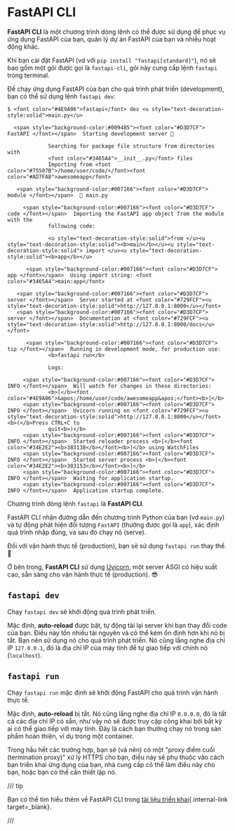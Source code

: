 # FastAPI CLI

**FastAPI CLI** là một chương trình dòng lệnh có thể được sử dụng để phục vụ ứng dụng FastAPI của bạn, quản lý dự án FastAPI của bạn và nhiều hoạt động khác.

Khi bạn cài đặt FastAPI (vd với `pip install "fastapi[standard]"`), nó sẽ bao gồm một gói được gọi là `fastapi-cli`, gói này cung cấp lệnh `fastapi` trong terminal.

Để chạy ứng dụng FastAPI của bạn cho quá trình phát triển (development), bạn có thể sử dụng lệnh `fastapi dev`:

<div class="termy">

```console
$ <font color="#4E9A06">fastapi</font> dev <u style="text-decoration-style:solid">main.py</u>

  <span style="background-color:#009485"><font color="#D3D7CF"> FastAPI </font></span>  Starting development server 🚀

             Searching for package file structure from directories with
             <font color="#3465A4">__init__.py</font> files
             Importing from <font color="#75507B">/home/user/code/</font><font color="#AD7FA8">awesomeapp</font>

   <span style="background-color:#007166"><font color="#D3D7CF"> module </font></span>  🐍 main.py

     <span style="background-color:#007166"><font color="#D3D7CF"> code </font></span>  Importing the FastAPI app object from the module with the
             following code:

             <u style="text-decoration-style:solid">from </u><u style="text-decoration-style:solid"><b>main</b></u><u style="text-decoration-style:solid"> import </u><u style="text-decoration-style:solid"><b>app</b></u>

      <span style="background-color:#007166"><font color="#D3D7CF"> app </font></span>  Using import string: <font color="#3465A4">main:app</font>

   <span style="background-color:#007166"><font color="#D3D7CF"> server </font></span>  Server started at <font color="#729FCF"><u style="text-decoration-style:solid">http://127.0.0.1:8000</u></font>
   <span style="background-color:#007166"><font color="#D3D7CF"> server </font></span>  Documentation at <font color="#729FCF"><u style="text-decoration-style:solid">http://127.0.0.1:8000/docs</u></font>

      <span style="background-color:#007166"><font color="#D3D7CF"> tip </font></span>  Running in development mode, for production use:
             <b>fastapi run</b>

             Logs:

     <span style="background-color:#007166"><font color="#D3D7CF"> INFO </font></span>  Will watch for changes in these directories:
             <b>[</b><font color="#4E9A06">&apos;/home/user/code/awesomeapp&apos;</font><b>]</b>
     <span style="background-color:#007166"><font color="#D3D7CF"> INFO </font></span>  Uvicorn running on <font color="#729FCF"><u style="text-decoration-style:solid">http://127.0.0.1:8000</u></font> <b>(</b>Press CTRL+C to
             quit<b>)</b>
     <span style="background-color:#007166"><font color="#D3D7CF"> INFO </font></span>  Started reloader process <b>[</b><font color="#34E2E2"><b>383138</b></font><b>]</b> using WatchFiles
     <span style="background-color:#007166"><font color="#D3D7CF"> INFO </font></span>  Started server process <b>[</b><font color="#34E2E2"><b>383153</b></font><b>]</b>
     <span style="background-color:#007166"><font color="#D3D7CF"> INFO </font></span>  Waiting for application startup.
     <span style="background-color:#007166"><font color="#D3D7CF"> INFO </font></span>  Application startup complete.
```

</div>

Chương trình dòng lệnh `fastapi` là **FastAPI CLI**.

FastAPI CLI nhận đường dẫn đến chương trình Python của bạn (vd `main.py`) và tự động phát hiện đối tượng `FastAPI` (thường được gọi là `app`), xác định quá trình nhập đúng, và sau đó chạy nó (serve).

Đối với vận hành thực tế (production), bạn sẽ sử dụng `fastapi run` thay thế. 🚀

Ở bên trong, **FastAPI CLI** sử dụng <a href="https://www.uvicorn.org" class="external-link" target="_blank">Uvicorn</a>, một server ASGI có hiệu suất cao, sẵn sàng cho vận hành thực tế (production). 😎

## `fastapi dev`

Chạy `fastapi dev` sẽ khởi động quá trình phát triển.

Mặc định, **auto-reload** được bật, tự động tải lại server khi bạn thay đổi code của bạn. Điều này tốn nhiều tài nguyên và có thể kém ổn định hơn khi nó bị tắt. Bạn nên sử dụng nó cho quá trình phát triển. Nó cũng lắng nghe địa chỉ IP `127.0.0.1`, đó là địa chỉ IP của máy tính để tự giao tiếp với chính nó (`localhost`).

## `fastapi run`

Chạy `fastapi run` mặc định sẽ khởi động FastAPI cho quá trình vận hành thực tế.

Mặc định, **auto-reload** bị tắt. Nó cũng lắng nghe địa chỉ IP `0.0.0.0`, đó là tất cả các địa chỉ IP có sẵn, như vậy nó sẽ được truy cập công khai bởi bất kỳ ai có thể giao tiếp với máy tính. Đây là cách bạn thường chạy nó trong sản phẩm hoàn thiện, ví dụ trong một container.

Trong hầu hết các trường hợp, bạn sẽ (và nên) có một "proxy điểm cuối (termination proxy)" xử lý HTTPS cho bạn, điều này sẽ phụ thuộc vào cách bạn triển khai ứng dụng của bạn, nhà cung cấp có thể làm điều này cho bạn, hoặc bạn có thể cần thiết lập nó.

/// tip

Bạn có thể tìm hiểu thêm về FastAPI CLI trong [tài liệu triển khai](deployment/index.md){.internal-link target=_blank}.

///
